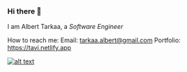 ### Hi there 👋
I am Albert Tarkaa, a *Software Engineer*

How to reach me:
Email: tarkaa.albert@gmail.com
Portfolio: https://tavi.netlify.app
<!--
**albert-tarkaa/albert-tarkaa** is a ✨ _special_ ✨ repository because its `README.md` (this file) appears on your GitHub profile.

Here are some ideas to get you started:

- 🔭 I’m currently working on ...
- 🌱 I’m currently learning ...
- 👯 I’m looking to collaborate on ...
- 🤔 I’m looking for help with ...
- 💬 Ask me about ...
- 📫 How to reach me: ...
- 😄 Pronouns: ...
- ⚡ Fun fact: ...

-->

<!-- Please don't remove this: Grab your social icons from https://github.com/carlsednaoui/gitsocial -->

<!-- display the social media buttons in your README -->

[![alt text][1.2]][1]

<!-- icons without padding -->

[1.2]: http://i.imgur.com/wWzX9uB.png (twitter icon without padding)


[1]: http://twitter.com/8thLegio

<!-- Please don't remove this: Grab your social icons from https://github.com/carlsednaoui/gitsocial -->
